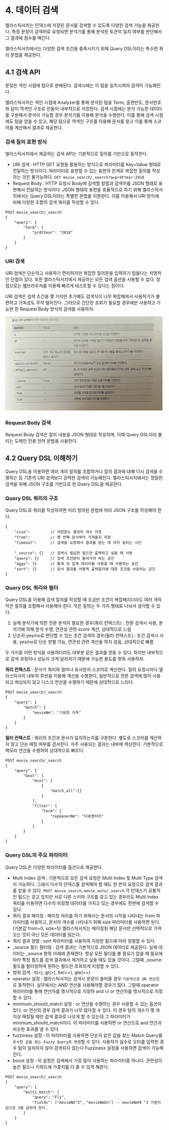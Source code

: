 # 4. 데이터 검색
엘라스틱서치는 인덱스에 저장된 문서를 검색할 수 있도록 다양한 검색 기능을 제공한다. 특정 문장이 검색어로 요청되면 분석기를 통해 분석된 토큰의 일치 여부를 판단해서 그 결과에 점수를 매긴다. 

엘라스틱서치에서는 다양한 검색 조건을 충족시키기 위해 Query DSL이라는 특수한 쿼리 문법을 제공한다.

## 4.1 검색 API
문장은 색인 시점에 텀으로 분해된다. 검색시에는 이 텀을 일치시켜야 검색이 가능해진다.

엘라스틱서치는 색인 시점에 Analyzer를 통해 분석된 텀을 Term, 출현빈도, 문서번호와 같이 역색인 구조로 만들어 내부적으로 저장한다. 검색 시점에는 분석 가능한 데이터를 구분해서 분석이 가능할 경우 분석기를 이용해 분석을 수행한다. 이를 통해 검색 시점에도 텀을 얻을 수 있고, 해당 텀으로 역색인 구조를 이용해 문서를 찾고 이를 통해 스코어를 계산해서 결과로 제공한다.

### 검색 질의 표현 방식
엘라스틱서치에서 제공하는 검색 API는 기본적으로 질의를 기반으로 동작한다. 
* URI 검색 : HTTP GET 요청을 활용하는 방식으로 파라미터를 Key=Value 형태로 전달하는 방식이다. 파라미터로 표현할 수 있는 표현의 한계로 복잡한 질의를 작성하는 것은 불가능하다. `GET movie_search/_search?q=prdtYear:2018`
* Request Body : HTTP 요청시 Body에 검색할 칼럼과 검색어를 JSON 형태로 표현해서 전달하는 방식이다. JSON 형태의 표현을 효율적으로 하기 위해 엘라스틱서치에서는 Query DSL이라는 특별한 문법을 지원한다. 이를 이용해서 URI 방식에 비해 다양한 조합의 검색 쿼리를 작성할 수 있다.

```
POST movie_search/_search
{
    "query": {
        "term": {
            "prdtYear": "2018"
        }
    }
}
```

### URI 검색
URI 검색은 단순하고 사용하기 편리하지만 복잡한 질의문을 입력하기 힘들다는 치명적인 단점이 있다. 또한 엘라스틱서치에서 제공하는 모든 검색 옵션을 사용할 수 없다. 장점으로는 웹브라우저를 이용해 빠르게 테스트할 수 있다는 점이다.

URI 검색은 검색 조건을 몇 가지만 추가해도 검색식이 너무 복잡해져서 사용하기가 불편하고 가독성도 무척 떨어진다. 그러므로 간단한 조회가 필요할 경우에만 사용하고 가능한 한 Request Body 방식의 검색을 사용하자.

<img src="img/URI검색파라미터.jpeg" width="500px">

### Request Body 검색
Request Body 검색은 질의 내용을 JSON 형태로 작성하며, 이때 Query DSL이라 불리는 도메인 전용 언어 문법을 사용한다.

## 4.2 Query DSL 이해하기
Query DSL을 이용하면 여러 개의 질의를 조합하거나 질의 결과에 대해 다시 검색을 수행하는 등 기존의 URI 검색보다 강력한 검색이 가능해진다. 엘라스틱서치에서는 정밀한 검색을 위해 JSON 구조를 기반으로 한 Query DSL을 제공한다.

### Query DSL 쿼리의 구조
Query DSL로 쿼리를 작성하려면 미리 정의된 문법에 따라 JSON 구조를 작성해야 한다.

```
{
    "size":         // 리턴받는 결과의 개수 지정
    "from":         // 몇 번째 문서부터 가져올지 지정
    "timeout":      // 검색을 요청해서 결과를 받는 데 까지 걸리는 시간
    
    "_source": {}   // 검색시 필요한 필드만 출력하고 싶을 때 사용
    "query": {}     // 검색 조건문이 들어가야 하는 공간
    "aggs": {}      // 통계 및 집계 데이터를 사용할 때 사용하는 공간
    "sort": {}      // 문서 결과를 어떻게 출력할지에 대한 조건을 사용하는 공간
}
```

### Query DSL 쿼리와 필터
Query DSL을 이용해 검색 질의를 작성할 때 조금만 조건이 복잡해지더라도 여러 개의 작은 질의를 조합해서 사용해야 한다. 작은 질의는 두 가지 형태로 나눠서 생각할 수 있다.
1. 실제 분석기에 의한 전문 분석이 필요한 경우(쿼리 컨텍스트) : 전문 검색시 사용, 분석기에 의해 분석 수행, 연관성 관련 score 계산, 상대적으로 느림
2. 단순히 yes/no로 판단할 수 있는 조건 검색의 경우(필터 컨텍스트) : 조건 검색시 사용, yes/no로 단순 판별 가능, 연관성 관련 계산을 하지 않음, 상대적으로 빠름

두 가지중 어떤 방식을 사용하더라도 대부분 같은 결과를 얻을 수 있다. 하지만 내부적으로 검색 과정이나 성능이 크게 달라지기 때문에 가능한 용도를 맞춰 사용하자.

__쿼리 컨텍스트__ : 문서가 쿼리와 얼마나 유사한지 스코어로 계산한다. 질의 요청시마다 엘라스틱서치 내부의 루씬을 이용해 계산을 수행한다, 일반적으로 전문 검색에 많이 사용되고 캐싱되지 않고 디스크 연산을 수행하기 때문에 상대적으로 느리다.
```
POST movie_search/_search
{
    "query": {
        "match": {
            "movieNm": "기묘한 가족"
        }
    }
}
```

__필터 컨텍스트__ : 쿼리의 조건과 문서가 일치하는지를 구분한다. 별도로 스코어를 계산하지 않고 단순 매칭 여부를 검사한다. 자주 사용되는 결과는 내부에 캐싱한다. 기본적으로 메모리 연산을 수행하여 상대적으로 빠르다.
```
POST movie_search/_search
{
    "query": {
        "bool": {
            "must": [
                {
                    "match_all":{}
                }
            ],
            "filter": {
                "term": {
                    "repGenerNm": "다큐멘터리"
                }
            }
        }
    }
}
```

### Query DSL의 주요 파라미터
Query DSL은 다양한 파라미터를 옵션으로 제공한다.
* Multi Index 검색 : 기본적으로 모든 검색 요청은 Multi Index 및 Multi Type 검색이 가능하다. 그래서 다수의 인덱스를 검색해야 할 때도 한 번의 요청으로 검색 결과를 얻을 수 있다. `POST movie_search,movie_auto/_search` 각 인덱스가 공통적인 필드는 갖고 있지만 서로 다른 스키마 구조를 갖고 있는 경우라도 Multi Index 쿼리를 이용하면 다수의 비정형 데이터를 가지고 있는 경우에도 한번에 검색할 수 있다. 
* 쿼리 결과 페이징 : 페이징 처리를 하기 위해서는 문서의 시작을 나타내는 from 파라미터를 사용하고, 문서의 개수를 나타내기 위해 size 파라미터를 사용하면 된다. (기본값 from=0, size=5) 엘라스틱서치는 페이징된 해당 문서만 선택적으로 가져오는 것이 아닌 모든 데이터를 읽는다. 
* 쿼리 결과 정렬 : sort 파라미터를 사용하여 지정한 필드에 따라 정렬할 수 있다.
* _source 필드 필터링 : 검색 결과는 기본적으로 JSON 데이터로 제공된다. 실제 데이터는 _source 항목 아래에 존재한다. 항상 모든 필더를 볼 필요가 없을 때 필요에 따라 특정 필드를 검색 결과에서 제거하고 싶을 때도 있을 것이다. 그럴때 _source 필드를 필터링하여 원하는 필드만 조회되게 지정할 수 있다. 
* 범위 검색 : lt(<), gt(>), lte(<=), gte(>=)
* operator 설정 : 엘라스틱서치는 검색시 문장이 들어올 경우 `기본적으로 OR 연산`으로 동작한다. 실무에서는 AND 연산을 사용해야할 경우가 많다. 그럴때 operator 파라미터를 통해 연산자를 명시적으로 지정하 and 나 or 연산자를 명시적으로 지정할 수 있다.
* minimum_should_match 설정 :  or 연산을 수행하는 경우 사용할 수 있는 옵션이 있다. or 연산의 경우 검색 결과가 너무 많아질 수 있다. 이 경우 텀의 개수가 몇 개 이상 매칭될 때만 검색 결과로 나오게 할 수 있는데 그 파라미터가 minimum_should_match이다. 이 파라미터를 사용하면 or 연산으로 and 연산과 비슷한 효과를 낼 수 있다.
* fuzziness 설정 : 이 파라미터를 사용하면 단순히 같은 값을 찾는 Match Query를 `유사한 값을 찾는 Fuzzy Query로 변경`할 수 있다. 사용자가 실수로 오타를 입력한 경우 텀이 일치하지 않아 검색되지 않는다 Fuzziness 설정을 사용하면 검색이 가능해진다.
* boost 설정 : 이 설정은 검색에서 가장 많이 사용하는 파라미터중 하나다. 관련성이 높은 필드나 키워드에 가중치를 더 줄 수 있게 해준다. 

```
POST movie_search/_search
{
    "query": {
        "multi_match": {
            "query": "Fly",
            "fields": ["movieNm^3", "movieNmEn"] -- movieNm에 ^3 가중치 값으로 3을 곱하게 한다.
        }
    }
}
```
